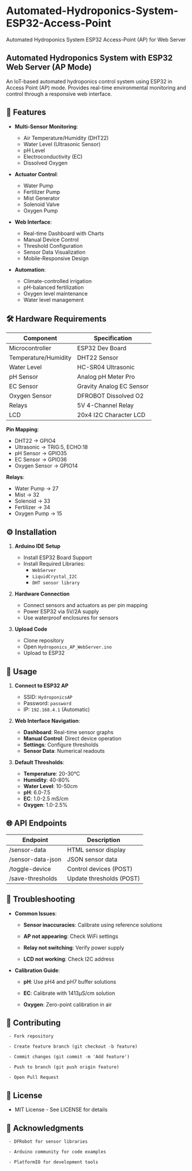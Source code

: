 # Automated-Hydroponics-System-ESP32-Access-Point
Automated Hydroponics System ESP32 Access-Point (AP) for Web Server
## Automated Hydroponics System with ESP32 Web Server (AP Mode)


An IoT-based automated hydroponics control system using ESP32 in Access Point (AP) mode. Provides real-time environmental monitoring and control through a responsive web interface.

## 🌟 Features

- **Multi-Sensor Monitoring**:
  - Air Temperature/Humidity (DHT22)
  - Water Level (Ultrasonic Sensor)
  - pH Level
  - Electroconductivity (EC)
  - Dissolved Oxygen

- **Actuator Control**:
  - Water Pump
  - Fertilizer Pump
  - Mist Generator
  - Solenoid Valve
  - Oxygen Pump

- **Web Interface**:
  - Real-time Dashboard with Charts
  - Manual Device Control
  - Threshold Configuration
  - Sensor Data Visualization
  - Mobile-Responsive Design

- **Automation**:
  - Climate-controlled irrigation
  - pH-balanced fertilization
  - Oxygen level maintenance
  - Water level management

## 🛠 Hardware Requirements

| Component               | Specification           |
|-------------------------|-------------------------|
| Microcontroller         | ESP32 Dev Board         |
| Temperature/Humidity    | DHT22 Sensor            |
| Water Level             | HC-SR04 Ultrasonic      |
| pH Sensor               | Analog pH Meter Pro     |
| EC Sensor               | Gravity Analog EC Sensor|
| Oxygen Sensor           | DFROBOT Dissolved O2    |
| Relays                  | 5V 4-Channel Relay      |
| LCD                     | 20x4 I2C Character LCD  |

**Pin Mapping**:
- DHT22 -> GPIO4
- Ultrasonic -> TRIG:5, ECHO:18
- pH Sensor -> GPIO35
- EC Sensor -> GPIO36
- Oxygen Sensor -> GPIO14
 
**Relays**:
- Water Pump -> 27
- Mist -> 32
- Solenoid -> 33
- Fertilizer -> 34
- Oxygen Pump -> 15

  
## ⚙️ Installation

1. **Arduino IDE Setup**
   - Install ESP32 Board Support
   - Install Required Libraries:
     - `WebServer`
     - `LiquidCrystal_I2C`
     - `DHT sensor library`

2. **Hardware Connection**
   - Connect sensors and actuators as per pin mapping
   - Power ESP32 via 5V/2A supply
   - Use waterproof enclosures for sensors

3. **Upload Code**
   - Clone repository
   - Open `Hydroponics_AP_WebServer.ino`
   - Upload to ESP32

## 📡 Usage

1. **Connect to ESP32 AP**
   - SSID: `HydroponicsAP`
   - Password: `password`
   - IP: `192.168.4.1` (Automatic)

2. **Web Interface Navigation**:
   - **Dashboard**: Real-time sensor graphs
   - **Manual Control**: Direct device operation
   - **Settings**: Configure thresholds
   - **Sensor Data**: Numerical readouts

3. **Default Thresholds**:
   - **Temperature**: 20-30°C
   - **Humidity**: 40-80%
   - **Water Level**: 10-50cm
   - **pH**: 6.0-7.5
   - **EC**: 1.0-2.5 mS/cm
   - **Oxygen**: 1.0-2.5%

## 🌐 API Endpoints

| Endpoint	          | Description             |
|-------------------------|-------------------------|
| /sensor-data            | HTML sensor display     |
| /sensor-data-json       | JSON sensor data        |
| /toggle-device          | Control devices (POST)  |
| /save-thresholds        | Update thresholds (POST)|

## 🚨 Troubleshooting

- **Common Issues**:
 
    - **Sensor inaccuracies**: Calibrate using reference solutions

    - **AP not appearing**: Check WiFi settings

    - **Relay not switching**: Verify power supply

    - **LCD not working**: Check I2C address

- **Calibration Guide**:
 
    - **pH**: Use pH4 and pH7 buffer solutions

    - **EC**: Calibrate with 1413µS/cm solution

    - **Oxygen**: Zero-point calibration in air

## 🤝 Contributing

     - Fork repository

     - Create feature branch (git checkout -b feature)

     - Commit changes (git commit -m 'Add feature')

     - Push to branch (git push origin feature)

     - Open Pull Request

## 📜 License

  - MIT License - See LICENSE for details

## 🙏 Acknowledgments

     - DFRobot for sensor libraries

     - Arduino community for code examples

     - PlatformIO for development tools


